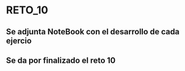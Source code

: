# RETO_10
## Se adjunta NoteBook con el desarrollo de cada ejercio

## Se da por finalizado el reto 10
